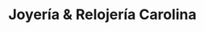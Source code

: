 ---
title: "Joyería & Relojería Carolina"
url: /santiago-de-los-caballeros/joyeria-y-relojeria-carolina/
shop: joyería
---